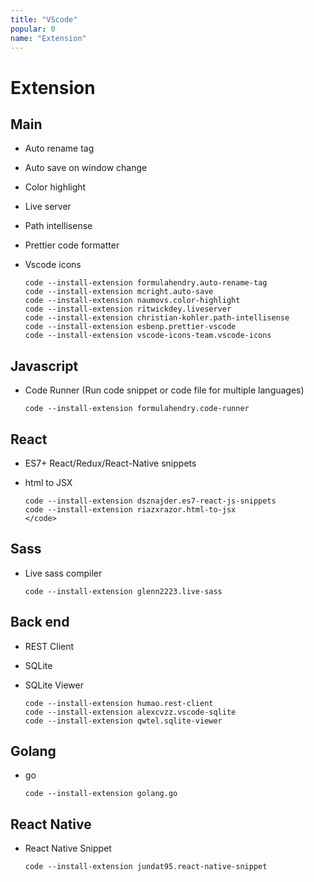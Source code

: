 ```yaml
---
title: "VScode"
popular: 0
name: "Extension"
---
```


# Extension

## Main

- Auto rename tag
- Auto save on window change
- Color highlight
- Live server
- Path intellisense
- Prettier code formatter
- Vscode icons

  ```
  code --install-extension formulahendry.auto-rename-tag
  code --install-extension mcright.auto-save
  code --install-extension naumovs.color-highlight
  code --install-extension ritwickdey.liveserver
  code --install-extension christian-kohler.path-intellisense
  code --install-extension esbenp.prettier-vscode
  code --install-extension vscode-icons-team.vscode-icons
  ```

## Javascript

- Code Runner (Run code snippet or code file for multiple languages)

  ```
  code --install-extension formulahendry.code-runner
  ```

## React

- ES7+ React/Redux/React-Native snippets

- html to JSX

  ```
  code --install-extension dsznajder.es7-react-js-snippets
  code --install-extension riazxrazor.html-to-jsx
  </code>
  ```

## Sass

- Live sass compiler

  ```
  code --install-extension glenn2223.live-sass
  ```

## Back end

- REST Client
- SQLite
- SQLite Viewer

  ```
  code --install-extension humao.rest-client
  code --install-extension alexcvzz.vscode-sqlite
  code --install-extension qwtel.sqlite-viewer
  ```

## Golang

- go

  ```
  code --install-extension golang.go
  ```

## React Native

- React Native Snippet

  ```
  code --install-extension jundat95.react-native-snippet
  ```
